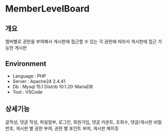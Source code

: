 # MemberLevelBoard

## 개요
멤버별로 권한을 부여해서 게시판에 접근할 수 있는 각 권한에 따라서 게시판에 접근 가능한 게시판

## Environment
- Language : PHP
- Server : Apache24 2.4.41
- Db : Mysql 15.1 Distrib 10.1.20-MariaDB
- Tool : VSCode

## 상세기능
글작성, 댓글 작성, 파일첨부, 로그인, 회원가입, 댓글 카운트, 조회수, 댓글/게시판 비밀번호, 게시판 별 권한 부여, 권한 별 포인트 부여, 게시판 페이징
